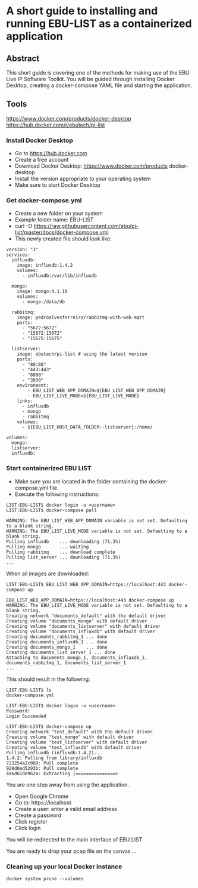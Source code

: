 # A short guide to installing and running EBU-LIST as a containerized application

## Abstract
This short guide is covering one of the methods for making use of the EBU Live IP Software Toolkit. You will be guided through installing Docker Desktop, creating a docker-compose YAML file and starting the application.
## Tools
https://www.docker.com/products/docker-desktop
https://hub.docker.com/r/ebutech/pi-list

### Install Docker Desktop
- Go to https://hub.docker.com
- Create a free account
- Download Docker Desktop: https://www.docker.com/products docker-desktop
- Install the version appropriate to your operating system
- Make sure to start Docker Desktop

### Get docker-compose.yml
- Create a new folder on your system
- Example folder name: EBU-LIST
- curl -O https://raw.githubusercontent.com/ebu/pi-list/master/docs/docker-compose.yml
- This newly created file should look like:
~~~~
version: "3"
services:
  influxdb:
    image: influxdb:1.4.2
    volumes:
      - influxdb:/var/lib/influxdb

  mongo:
    image: mongo:4.1.10
    volumes:
      - mongo:/data/db

  rabbitmq:
    image: pedroalvesferreira/rabbitmq-with-web-mqtt
    ports:
      - "5672:5672"
      - "15672:15672"
      - "15675:15675"

  listserver:
    image: ebutech/pi-list # using the latest version
    ports:
      - "80:80"
      - "443:443"
      - "8080"
      - "3030"
    environment:
        - EBU_LIST_WEB_APP_DOMAIN=${EBU_LIST_WEB_APP_DOMAIN}
        - EBU_LIST_LIVE_MODE=${EBU_LIST_LIVE_MODE}
    links:
      - influxdb
      - mongo
      - rabbitmq
    volumes:
      - ${EBU_LIST_HOST_DATA_FOLDER:-listserver}:/home/

volumes:
  mongo:
  listserver:
  influxdb:
~~~~

### Start containerized EBU LIST
- Make sure you are located in the folder containing the docker-compose.yml file. 
- Execute the following instructions:

~~~~
LIST:EBU-LIST$ docker login -u <username> 
LIST:EBU-LIST$ docker-compose pull

WARNING: The EBU_LIST_WEB_APP_DOMAIN variable is not set. Defaulting to a blank string.
WARNING: The EBU_LIST_LIVE_MODE variable is not set. Defaulting to a blank string.
Pulling influxdb    ... downloading (71.3%)
Pulling mongo       ... waiting
Pulling rabbitmq    ... download complete
Pulling list_server ... downloading (71.3%)
...
~~~~
When all images are downloaded:
~~~~
LIST:EBU-LIST$ EBU_LIST_WEB_APP_DOMAIN=https://localhost:443 docker-compose up

EBU_LIST_WEB_APP_DOMAIN=https://localhost:443 docker-compose up
WARNING: The EBU_LIST_LIVE_MODE variable is not set. Defaulting to a blank string.
Creating network "documents_default" with the default driver
Creating volume "documents_mongo" with default driver
Creating volume "documents_listserver" with default driver
Creating volume "documents_influxdb" with default driver
Creating documents_rabbitmq_1 ... done
Creating documents_influxdb_1 ... done
Creating documents_mongo_1    ... done
Creating documents_list_server_1 ... done
Attaching to documents_mongo_1, documents_influxdb_1, documents_rabbitmq_1, documents_list_server_1
...
~~~~

This should result in the following:

~~~~
LIST:EBU-LIST$ ls
docker-compose.yml

LIST:EBU-LIST$ docker login -u <username> 
Password: 
Login Succeeded

LIST:EBU-LIST$ docker-compose up
Creating network "test_default" with the default driver
Creating volume "test_mongo" with default driver
Creating volume "test_listserver" with default driver
Creating volume "test_influxdb" with default driver
Pulling influxdb (influxdb:1.4.2)...
1.4.2: Pulling from library/influxdb
723254a2c089: Pull complete
920d0ed5293b: Pull complete
4e6d61de962a: Extracting [===============>  

~~~~
You are one step away from using the application.

- Open Google Chrome
- Go to: https://localhost
- Create a user: enter a valid email address
- Create a password
- Click register
- Click login

You will be redirected to the main interface of EBU LIST

You are ready to drop your pcap file on the canvas …

### Cleaning up your local Docker instance

~~~~
docker system prune --volumes
~~~~

